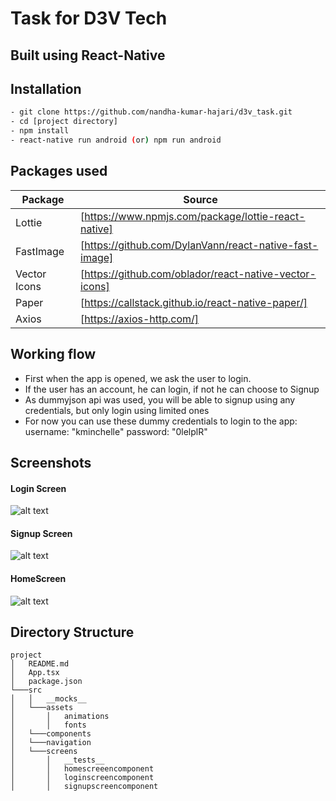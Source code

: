 # Task for D3V Tech
## Built using React-Native

## Installation

```sh
- git clone https://github.com/nandha-kumar-hajari/d3v_task.git
- cd [project directory]
- npm install
- react-native run android (or) npm run android
```

## Packages used


| Package | Source |
| ------ | ------ |
| Lottie | [https://www.npmjs.com/package/lottie-react-native] |
| FastImage | [https://github.com/DylanVann/react-native-fast-image] |
| Vector Icons | [https://github.com/oblador/react-native-vector-icons] |
| Paper | [https://callstack.github.io/react-native-paper/] |
| Axios | [https://axios-http.com/] |

## Working flow
- First when the app is opened, we ask the user to login.
- If the user has an account, he can login, if not he can choose to Signup
- As dummyjson api was used, you will be able to signup using any credentials, but only login using limited ones
- For now you can use these dummy credentials to login to the app:
   username: "kminchelle"
   password: "0lelplR"


## Screenshots
#### Login Screen
![alt text](https://i.ibb.co/Bfm8Lfs/Screenshot-2023-03-20-at-1-10-35-AM.png)

#### Signup Screen
![alt text](https://i.ibb.co/pKP8CvK/Screenshot-2023-03-20-at-1-11-04-AM.png)

#### HomeScreen
![alt text](https://i.ibb.co/2v5bwzz/Screenshot-2023-03-20-at-1-13-32-AM.png)

## Directory Structure

```
project
│   README.md
│   App.tsx
│   package.json
└───src
│   │   __mocks__
│   └───assets
│       │   animations
│       │   fonts
│   └───components   
│   └───navigation 
│   └───screens
│       │   __tests__
│       │   homescreeencomponent
│       │   loginscreencomponent
│       │   signupscreencomponent

```


